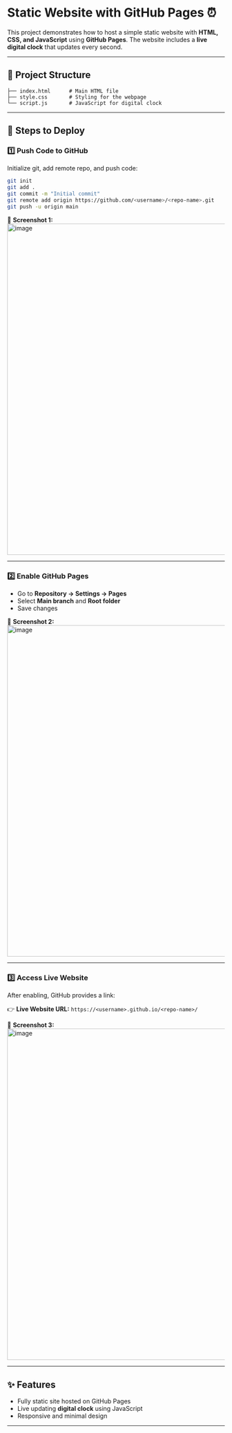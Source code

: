 # Static Website with GitHub Pages ⏰

This project demonstrates how to host a simple static website with **HTML, CSS, and JavaScript** using **GitHub Pages**.
The website includes a **live digital clock** that updates every second.

---

## 📂 Project Structure

```
├── index.html      # Main HTML file
├── style.css       # Styling for the webpage
└── script.js       # JavaScript for digital clock
```

---

## 🚀 Steps to Deploy

### 1️⃣ Push Code to GitHub

Initialize git, add remote repo, and push code:

```bash
git init
git add .
git commit -m "Initial commit"
git remote add origin https://github.com/<username>/<repo-name>.git
git push -u origin main
```

📸 **Screenshot 1:** <img width="1366" height="768" alt="image" src="https://github.com/user-attachments/assets/a348f904-3879-4ea2-a525-10320255bd01" />


---

### 2️⃣ Enable GitHub Pages

* Go to **Repository → Settings → Pages**
* Select **Main branch** and **Root folder**
* Save changes

📸 **Screenshot 2:** <img width="1366" height="768" alt="image" src="https://github.com/user-attachments/assets/a4c6ba8c-1828-4268-a3b2-8be8d763335f" />

---

### 3️⃣ Access Live Website

After enabling, GitHub provides a link:

👉 **Live Website URL:**
`https://<username>.github.io/<repo-name>/`

📸 **Screenshot 3:**  <img width="1366" height="768" alt="image" src="https://github.com/user-attachments/assets/77984ba1-139f-49f3-bba4-58ffef2e6b79" />

---

## ✨ Features

* Fully static site hosted on GitHub Pages
* Live updating **digital clock** using JavaScript
* Responsive and minimal design

---
